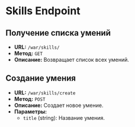 # Skills Endpoint

## Получение списка умений

- **URL:** `/war/skills/`
- **Метод:** `GET`
- **Описание:** Возвращает список всех умений.

## Создание умения

- **URL:** `/war/skills/create`
- **Метод:** `POST`
- **Описание:** Создает новое умение.
- **Параметры:**
  - `title` (string): Название умения.
